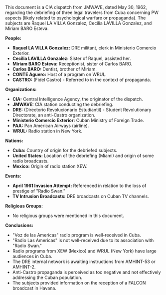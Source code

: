This document is a CIA dispatch from JMWAVE, dated May 30, 1962, regarding the debriefing of three legal travelers from Cuba concerning PW aspects (likely related to psychological warfare or propaganda). The subjects are Raquel LA VILLA Gonzalez, Cecilia LAVILLA Gonzalez, and Miriam BARO Esteva.

**People:**

*   **Raquel LA VILLA Gonzalez:** DRE militant, clerk in Ministerio Comercio Exterior.
*   **Cecilia LAVILLA Gonzalez:** Sister of Raquel, assisted her.
*   **Miriam BARO Esteva:** Receptionist, sister of Carlos BARO.
*   **Carlos BARO:** Dentist, brother of Miriam.
*   **CONTE Aguero:** Host of a program on WRUL.
*   **CASTRO:** (Fidel Castro) - Referred to in the context of propaganda.

**Organizations:**

*   **CIA:** Central Intelligence Agency, the originator of the dispatch.
*   **JMWAVE:** CIA station conducting the debriefing.
*   **DRE:** (Directorio Revolucionario Estudiantil) - Student Revolutionary Directorate, an anti-Castro organization.
*   **Ministerio Comercio Exterior:** Cuban Ministry of Foreign Trade.
*   **PAA:** Pan American Airways (airline).
*   **WRUL:** Radio station in New York.

**Nations:**

*   **Cuba:** Country of origin for the debriefed subjects.
*   **United States:** Location of the debriefing (Miami) and origin of some radio broadcasts.
*   **Mexico:** Origin of radio station XEW.

**Events:**

*   **April 1961 Invasion Attempt:** Referenced in relation to the loss of prestige of "Radio Swan."
*   **TV Intrusion Broadcasts:** DRE broadcasts on Cuban TV channels.

**Religious Groups:**

*   No religious groups were mentioned in this document.

**Conclusions:**

*   "Voz de las Americas" radio program is well-received in Cuba.
*   "Radio Las Americas" is not well-received due to its association with "Radio Swan."
*   Radio programs from XEW (Mexico) and WRUL (New York) have large audiences in Cuba.
*   The DRE internal network is awaiting instructions from AMHINT-53 or AMHINT-2.
*   Anti-Castro propaganda is perceived as too negative and not effectively addressing the Cuban population.
*   The subjects provided information on the reception of a FALCON broadcast in Havana.
